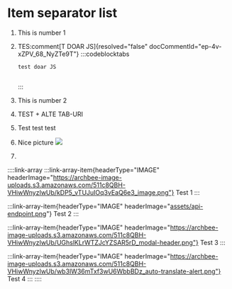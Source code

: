 # Item separator list

1. This is number 1
2. TES:comment[T DOAR JS]{resolved="false" docCommentId="ep-4v-xZPV_68_NyZTe9T"}
   :::codeblocktabs
   ```javascript
   test doar JS
   ```

   ```none
   ```
   :::
3. This is number 2
4. TEST + ALTE TAB-URI
5. Test test test
6. Nice picture
   ![](https://archbee-image-uploads.s3.amazonaws.com/HCIek7I0UxvyNHQ0EFzVX-AtZrCnHlPoBY_u6sIYNQd-20240917-101246.svg)
7. ```javascript
   ```

::::link-array
:::link-array-item{headerType="IMAGE" headerImage="https://archbee-image-uploads.s3.amazonaws.com/511c8QBH-VHiwWnyzIwUb/kDP5_vTUJuIOq3vEaQ6e3_image.png"}
Test 1
:::

:::link-array-item{headerType="IMAGE" headerImage="[assets/api-endpoint.pn](https://archbee-doc-uploads.s3.us-east-1.amazonaws.com/https%3A//archbee-image-uploads.s3.amazonaws.com/511c8QBH-VHiwWnyzIwUb/MgQbthgXMtHDOUlv7ElJ__screenshot-2025-01-08-at-164603.png?X-Amz-Algorithm=AWS4-HMAC-SHA256&X-Amz-Content-Sha256=UNSIGNED-PAYLOAD&X-Amz-Credential=AKIAYQNQCIXNIQWBC56C%2F20250206%2Fus-east-1%2Fs3%2Faws4_request&X-Amz-Date=20250206T174051Z&X-Amz-Expires=86400&X-Amz-Signature=5734968b38470ed44fde5b1d3522c552b0e9f8c9cd3afd27b959443ad0b3f01b&X-Amz-SignedHeaders=host&x-id=GetObject)g"}
Test 2
:::

:::link-array-item{headerType="IMAGE" headerImage="https://archbee-image-uploads.s3.amazonaws.com/511c8QBH-VHiwWnyzIwUb/UGhslKLrWTZJcYZSAR5rD_modal-header.png"}
Test 3
:::

:::link-array-item{headerType="IMAGE" headerImage="https://archbee-image-uploads.s3.amazonaws.com/511c8QBH-VHiwWnyzIwUb/wb3IW36mTxf3wU6WbbBDz_auto-translate-alert.png"}
Test 4
:::
::::

